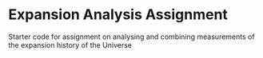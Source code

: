 # Expansion Analysis Assignment
Starter code for assignment on analysing and combining measurements of the
expansion history of the Universe
